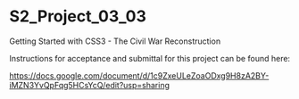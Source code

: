 # S2_Project_03_03
Getting Started with CSS3 - The Civil War Reconstruction


Instructions for acceptance and submittal for this project can be found here:

https://docs.google.com/document/d/1c9ZxeULeZoaODxg9H8zA2BY-iMZN3YvQpFqg5HCsYcQ/edit?usp=sharing
